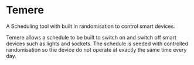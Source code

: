 # Temere
A Scheduling tool with built in randomisation to control smart devices.

Temere allows a schedule to be built to switch on and switch off smart devices such as lights and sockets.  The schedule is seeded with controlled randomisation so the device do not operate at exactly the same time every day.

